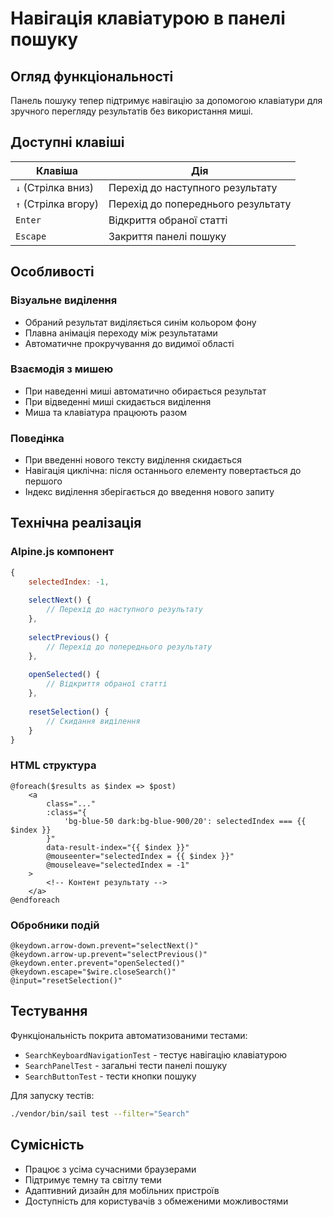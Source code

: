 # Навігація клавіатурою в панелі пошуку

## Огляд функціональності

Панель пошуку тепер підтримує навігацію за допомогою клавіатури для зручного перегляду результатів без використання миші.

## Доступні клавіші

| Клавіша | Дія |
|---------|-----|
| `↓` (Стрілка вниз) | Перехід до наступного результату |
| `↑` (Стрілка вгору) | Перехід до попереднього результату |
| `Enter` | Відкриття обраної статті |
| `Escape` | Закриття панелі пошуку |

## Особливості

### Візуальне виділення
- Обраний результат виділяється синім кольором фону
- Плавна анімація переходу між результатами
- Автоматичне прокручування до видимої області

### Взаємодія з мишею
- При наведенні миші автоматично обирається результат
- При відведенні миші скидається виділення
- Миша та клавіатура працюють разом

### Поведінка
- При введенні нового тексту виділення скидається
- Навігація циклічна: після останнього елементу повертається до першого
- Індекс виділення зберігається до введення нового запиту

## Технічна реалізація

### Alpine.js компонент
```javascript
{
    selectedIndex: -1,
    
    selectNext() {
        // Перехід до наступного результату
    },
    
    selectPrevious() {
        // Перехід до попереднього результату
    },
    
    openSelected() {
        // Відкриття обраної статті
    },
    
    resetSelection() {
        // Скидання виділення
    }
}
```

### HTML структура
```blade
@foreach($results as $index => $post)
    <a 
        class="..."
        :class="{
            'bg-blue-50 dark:bg-blue-900/20': selectedIndex === {{ $index }}
        }"
        data-result-index="{{ $index }}"
        @mouseenter="selectedIndex = {{ $index }}"
        @mouseleave="selectedIndex = -1"
    >
        <!-- Контент результату -->
    </a>
@endforeach
```

### Обробники подій
```blade
@keydown.arrow-down.prevent="selectNext()"
@keydown.arrow-up.prevent="selectPrevious()"
@keydown.enter.prevent="openSelected()"
@keydown.escape="$wire.closeSearch()"
@input="resetSelection()"
```

## Тестування

Функціональність покрита автоматизованими тестами:
- `SearchKeyboardNavigationTest` - тестує навігацію клавіатурою
- `SearchPanelTest` - загальні тести панелі пошуку
- `SearchButtonTest` - тести кнопки пошуку

Для запуску тестів:
```bash
./vendor/bin/sail test --filter="Search"
```

## Сумісність

- Працює з усіма сучасними браузерами
- Підтримує темну та світлу теми
- Адаптивний дизайн для мобільних пристроїв
- Доступність для користувачів з обмеженими можливостями